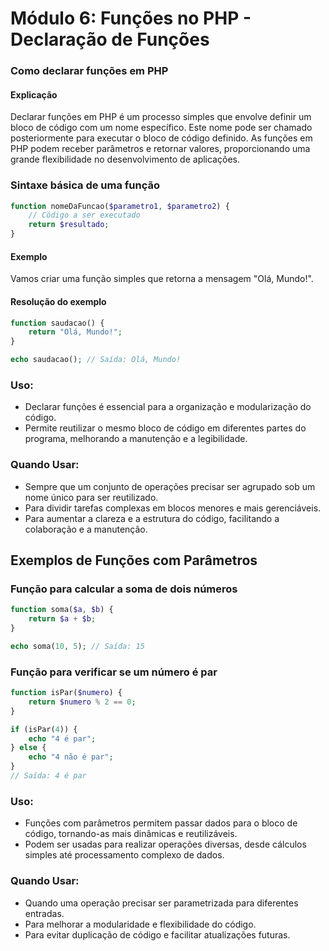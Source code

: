 # Módulo 6: Funções no PHP - Declaração de Funções

### Como declarar funções em PHP

#### Explicação
Declarar funções em PHP é um processo simples que envolve definir um bloco de código com um nome específico. Este nome pode ser chamado posteriormente para executar o bloco de código definido. As funções em PHP podem receber parâmetros e retornar valores, proporcionando uma grande flexibilidade no desenvolvimento de aplicações.

### Sintaxe básica de uma função
```php
function nomeDaFuncao($parametro1, $parametro2) {
    // Código a ser executado
    return $resultado;
}
```

#### Exemplo
Vamos criar uma função simples que retorna a mensagem "Olá, Mundo!".

#### Resolução do exemplo
```php
function saudacao() {
    return "Olá, Mundo!";
}

echo saudacao(); // Saída: Olá, Mundo!
```

### Uso:
- Declarar funções é essencial para a organização e modularização do código.
- Permite reutilizar o mesmo bloco de código em diferentes partes do programa, melhorando a manutenção e a legibilidade.

### Quando Usar:
- Sempre que um conjunto de operações precisar ser agrupado sob um nome único para ser reutilizado.
- Para dividir tarefas complexas em blocos menores e mais gerenciáveis.
- Para aumentar a clareza e a estrutura do código, facilitando a colaboração e a manutenção.

## Exemplos de Funções com Parâmetros

### Função para calcular a soma de dois números
```php
function soma($a, $b) {
    return $a + $b;
}

echo soma(10, 5); // Saída: 15
```

### Função para verificar se um número é par
```php
function isPar($numero) {
    return $numero % 2 == 0;
}

if (isPar(4)) {
    echo "4 é par";
} else {
    echo "4 não é par";
}
// Saída: 4 é par
```

### Uso:
- Funções com parâmetros permitem passar dados para o bloco de código, tornando-as mais dinâmicas e reutilizáveis.
- Podem ser usadas para realizar operações diversas, desde cálculos simples até processamento complexo de dados.

### Quando Usar:
- Quando uma operação precisar ser parametrizada para diferentes entradas.
- Para melhorar a modularidade e flexibilidade do código.
- Para evitar duplicação de código e facilitar atualizações futuras.
